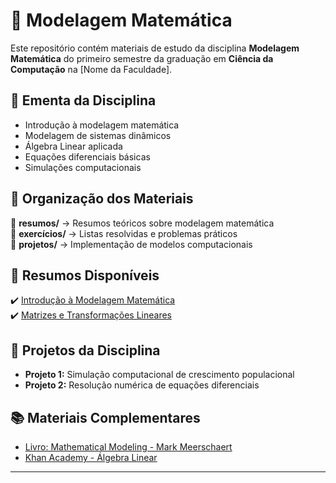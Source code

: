 # 📐 Modelagem Matemática

Este repositório contém materiais de estudo da disciplina **Modelagem Matemática** do primeiro semestre da graduação em **Ciência da Computação** na [Nome da Faculdade].

## 📌 Ementa da Disciplina
- Introdução à modelagem matemática
- Modelagem de sistemas dinâmicos
- Álgebra Linear aplicada
- Equações diferenciais básicas
- Simulações computacionais

## 📁 Organização dos Materiais
📂 **resumos/** → Resumos teóricos sobre modelagem matemática  
📂 **exercícios/** → Listas resolvidas e problemas práticos  
📂 **projetos/** → Implementação de modelos computacionais  

## 📝 Resumos Disponíveis
✔️ [Introdução à Modelagem Matemática](resumos/modelagem-introducao.md)  
✔️ [Matrizes e Transformações Lineares](resumos/matrizes-transformacoes.md)  

## 🚀 Projetos da Disciplina
- **Projeto 1:** Simulação computacional de crescimento populacional  
- **Projeto 2:** Resolução numérica de equações diferenciais  

## 📚 Materiais Complementares
- [Livro: Mathematical Modeling - Mark Meerschaert](https://www.amazon.com.br/Mathematical-Modeling-Mark-Meerschaert/dp/0123708575)  
- [Khan Academy - Álgebra Linear](https://www.khanacademy.org/math/linear-algebra)  

---
